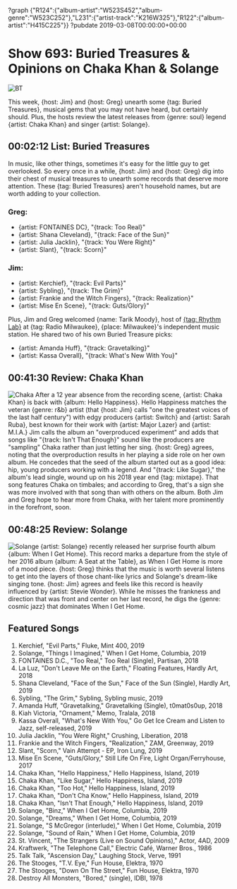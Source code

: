 ?graph {"R124":{"album-artist":"W523S452","album-genre":"W523C252"},"L231":{"artist-track":"K216W325"},"R122":{"album-artist":"H415C225"}}
?pubdate 2019-03-08T00:00:00+00:00

# Show 693: Buried Treasures & Opinions on Chaka Khan & Solange

![BT](https://sound-images.s3.amazonaws.com/images/2019/BT_again.png)

This week, {host: Jim} and {host: Greg} unearth some {tag: Buried Treasures}, musical gems that you may not have heard, but certainly should. Plus, the hosts review the latest releases from {genre: soul} legend {artist: Chaka Khan} and singer {artist: Solange}.

## 00:02:12 List: Buried Treasures

In music, like other things, sometimes it's easy for the little guy to get overlooked. So every once in a while, {host: Jim} and {host: Greg} dig into their chest of musical treasures to unearth some records that deserve more attention. These {tag: Buried Treasures} aren't household names, but are worth adding to your collection.

### Greg:
- {artist: FONTAINES DC}, "{track: Too Real}"
- {artist: Shana Cleveland}, "{track: Face of the Sun}"
- {artist: Julia Jacklin}, "{track: You Were Right}"
- {artist: Slant}, "{track: Scorn}"

### Jim:
- {artist: Kerchief}, "{track: Evil Parts}"
- {artist: Sybling}, "{track: The Grim}"
- {artist: Frankie and the Witch Fingers}, "{track: Realization}"
- {artist: Mise En Scene}, "{track: Guts/Glory}"

Plus, Jim and Greg welcomed {name: Tarik Moody}, host of [{tag: Rhythm Lab}](http://radiomilwaukee.org/rhythmlab) at {tag: Radio Milwaukee}, {place: Milwaukee}'s independent music station. He shared two of his own Buried Treasure picks:

- {artist: Amanda Huff}, "{track: Gravetalking}"
- {artist: Kassa Overall}, "{track: What's New With You}"


## 00:41:30 Review: Chaka Khan
![Chaka](https://s3.amazonaws.com/sound-images/images/2019/chaka.jpeg)
After a 12 year absence from the recording scene, {artist: Chaka Khan} is back with {album: Hello Happiness}. Hello Happiness matches the veteran {genre: r&b} artist (that {host: Jim} calls "one the greatest voices of the last half century") with edgy producers {artist: Switch} and {artist: Sarah Ruba}, best known for their work with {artist: Major Lazer} and {artist: M.I.A.} Jim calls the album an "overproduced experiment" and adds that songs like "{track: Isn't That Enough}" sound like the producers are "sampling" Chaka rather than just letting her sing. {host: Greg} agrees, noting that the overproduction results in her playing a side role on her own album. He concedes that the seed of the album started out as a good idea: hip, young producers working with a legend. And "{track: Like Sugar}," the album's lead single, wound up on his 2018 year end {tag: mixtape}. That song features Chaka on timbales; and according to Greg, that's a sign she was more involved with that song than with others on the album. Both Jim and Greg hope to hear more from Chaka, with her talent more prominently in the forefront, soon.

## 00:48:25 Review: Solange
![Solange](https://sound-images.s3.amazonaws.com/images/2019/solange.jpg)
{artist: Solange} recently released her surprise fourth album {album: When I Get Home}. This record marks a departure from the style of her 2016 album {album: A Seat at the Table}, as When I Get Home is more of a mood piece. {host: Greg} thinks that the music is worth several listens to get into the layers of those chant-like lyrics and Solange's dream-like singing tone. {host: Jim} agrees and feels like this record is heavily influenced by {artist: Stevie Wonder}. While he misses the frankness and direction that was front and center on her last record, he digs the {genre: cosmic jazz} that dominates When I Get Home.

## Featured Songs

1. Kerchief, "Evil Parts," Fluke, Mint 400, 2019
1. Solange, "Things I Imagined," When I Get Home, Columbia, 2019
1. FONTAINES D.C., "Too Real," Too Real (Single), Partisan, 2018
1. La Luz, "Don't Leave Me on the Earth," Floating Features, Hardly Art, 2018
1. Shana Cleveland, "Face of the Sun," Face of the Sun (Single), Hardly Art, 2019
1. Sybling, "The Grim," Sybling, Sybling music, 2019
1. Amanda Huff, "Gravetalking," Gravetalking (Single), t0mat0s0up, 2018
1. Kiah Victoria, "Ornament," Memo, Tralala, 2018
1. Kassa Overall, "What's New With You," Go Get Ice Cream and Listen to Jazz, self-released, 2019
1. Julia Jacklin, "You Were Right," Crushing, Liberation, 2018
1. Frankie and the Witch Fingers, "Realization," ZAM, Greenway, 2019
1. Slant, "Scorn," Vain Attempt - EP, Iron Lung, 2019
1. Mise En Scene, "Guts/Glory," Still Life On Fire, Light Organ/Ferryhouse, 2017
1. Chaka Khan, "Hello Happiness," Hello Happiness, Island, 2019
1. Chaka Khan, "Like Sugar," Hello Happiness, Island, 2019
1. Chaka Khan, "Too Hot," Hello Happiness, Island, 2019
1. Chaka Khan, "Don't Cha Know," Hello Happiness, Island, 2019
1. Chaka Khan, "Isn't That Enough," Hello Happiness, Island, 2019
1. Solange, "Binz," When I Get Home, Columbia, 2019
1. Solange, "Dreams," When I Get Home, Columbia, 2019
1. Solange, "S McGregor (interlude)," When I Get Home, Columbia, 2019
1. Solange, "Sound of Rain," When I Get Home, Columbia, 2019
1. St. Vincent, "The Strangers (Live on Sound Opinions)," Actor, 4AD, 2009
1. Kraftwerk, "The Telephone Call," Electric Café, Warner Bros., 1986
1. Talk Talk, "Ascension Day," Laughing Stock, Verve, 1991
1. The Stooges, "T.V. Eye," Fun House, Elektra, 1970
1. The Stooges, "Down On The Street," Fun House, Elektra, 1970
1. Destroy All Monsters, "Bored," (single), IDBI, 1978